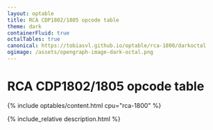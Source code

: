 ```yaml
---
layout: optable
title: RCA CDP1802/1805 opcode table
theme: dark
containerFluid: true
octalTables: true
canonical: https://tobiasvl.github.io/optable/rca-1800/darkoctal
ogimage: /assets/opengraph-image-dark-octal.png
---
```


<h1>RCA CDP1802/<span class="variant">1805</span> opcode table<!-- (<a href="{{ "/Opcodes.json" | relative_url }}">JSON</a>)--></h1>

{% include optables/content.html cpu="rca-1800" %}

{% include_relative description.html %}
